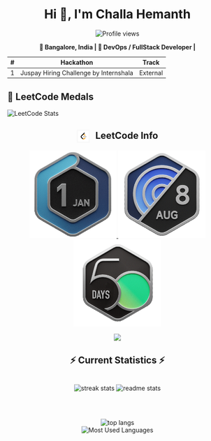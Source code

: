 <!-- Profile README for Challa Hemanth -->

<h1 align="center">Hi 👋, I'm Challa Hemanth</h1>
<p align="center">
  <img src="https://komarev.com/ghpvc/?username=ChallaHemanth&label=Profile%20views&color=0e75b6&style=flat" alt="Profile views" />
</p>

<p align="center">
  <strong>🏡 Bangalore, India | 💼 DevOps / FullStack Developer | </strong>
</p>
<table>
  <thead>
    <tr>
      <th>#</th>
      <th>Hackathon</th>
      <th>Track</th>
  </thead>
  <tbody>
    <tr>
      <td>1</td>
      <td>Juspay Hiring Challenge by Internshala</td>
      <td>External</td>
    </tr>
  </tbody>
</table>



## 🏅 LeetCode Medals
![LeetCode Stats](https://img.shields.io/badge/dynamic/json?color=orange&label=LeetCode%20Solved&query=%24.totalSolved&url=https%3A%2F%2Fleetcode-stats-api.herokuapp.com%2FChallahemanth)



<!-- LeetCode Info Section -->
<div align="center">
  <h2>
    <img src="leetcode logo.webp" alt="LeetCode Logo" height="30" width="30" style="vertical-align: middle; margin-right: 8px;" />
    LeetCode Info
  </h2>

  <!-- Badges Section -->
  <p align="center">
    <a href="https://leetcode.com/u/Challahemanth/" target="_blank">
      <img src="badge.gif" alt="badge.gif" height="200" width="200" />
    </a>
    <a href="https://leetcode.com/u/Challahemanth/" target="_blank">
      <img src="aug.gif" alt="aug.gif" height="200" width="200" />
    </a>
    <a href="https://leetcode.com/u/Challahemanth/" target="_blank">
      <img src="half.gif" alt="half.gif" height="200" width="200" />
    </a>
  </p>

  <!-- Leetcode Heatmap -->
  <img align="top" src="https://leetcard.jacoblin.cool/Challahemanth?theme=dark&font=Nunito&ext=heatmap" />

  <!-- GitHub Stats -->
  <h2>⚡ Current Statistics ⚡</h2>
  <br/>

  <img width="390" src="https://streak-stats.demolab.com/?user=challaHemant&count_private=true&theme=react&border_radius=10" alt="streak stats" />
  <img width="390" src="https://github-readme-stats.vercel.app/api?username=challaHemant&show_icons=true&theme=react&rank_icon=github&border_radius=10" alt="readme stats" />

  <br/><br/>

  <img width="325" src="https://github-readme-stats.vercel.app/api/top-langs/?username=challaHemant&hide=HTML&langs_count=8&layout=compact&theme=react&border_radius=10&size_weight=0.5&count_weight=0.5&exclude_repo=github-readme-stats" alt="top langs" />

  <br/>
  <img src="Screenshot 2025-07-03 at 3.41.43 PM.png" alt="Most Used Languages" width="500" />
</div>

